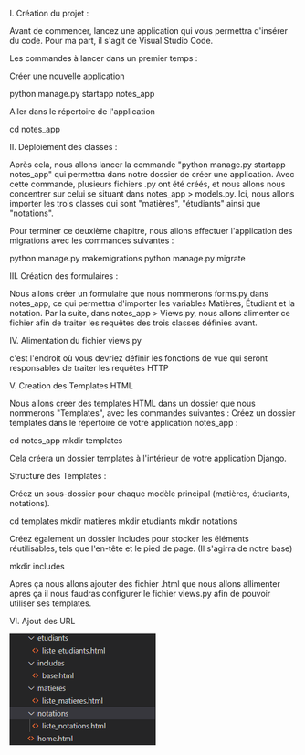 
I. Création du projet :

 Avant de commencer, lancez une application qui vous permettra d'insérer du code. Pour ma part, il s'agit de Visual Studio Code.

Les commandes à lancer dans un premier temps :

 Créer une nouvelle application

python manage.py startapp notes_app

 Aller dans le répertoire de l'application

cd notes_app

II. Déploiement des classes :

 Après cela, nous allons lancer la commande "python manage.py startapp notes_app" qui permettra dans notre dossier de créer une application. Avec cette commande, plusieurs fichiers .py ont été créés, et nous allons nous concentrer sur celui se situant dans notes_app > models.py. Ici, nous allons importer les trois classes qui sont "matières", "étudiants" ainsi que "notations".

 Pour terminer ce deuxième chapitre, nous allons effectuer l'application des migrations avec les commandes suivantes :

python manage.py makemigrations
python manage.py migrate

III. Création des formulaires :

 Nous allons créer un formulaire que nous nommerons forms.py dans notes_app, ce qui permettra d'importer les variables Matières, Étudiant et la notation. Par la suite, dans notes_app > Views.py, nous allons alimenter ce fichier afin de traiter les requêtes des trois classes définies avant.

IV. Alimentation du fichier views.py

c'est l'endroit où vous devriez définir les fonctions de vue qui seront responsables de traiter les requêtes HTTP 

V. Creation des Templates HTML 

 Nous allons creer des templates HTML dans un dossier que nous nommerons "Templates", avec les commandes suivantes :
 Créez un dossier templates dans le répertoire de votre application notes_app :

cd notes_app
mkdir templates

 Cela créera un dossier templates à l'intérieur de votre application Django.

Structure des Templates :

 Créez un sous-dossier pour chaque modèle principal (matières, étudiants, notations).

cd templates
mkdir matieres
mkdir etudiants
mkdir notations

 Créez également un dossier includes pour stocker les éléments réutilisables, tels que l'en-tête et le pied de page. (Il s'agirra de notre base)

mkdir includes

 Apres ça nous allons ajouter des fichier .html que nous allons allimenter apres ça il nous faudras configurer le fichier views.py afin de pouvoir utiliser ses templates.

VI. Ajout des URL 

![Alt text](image.png)





